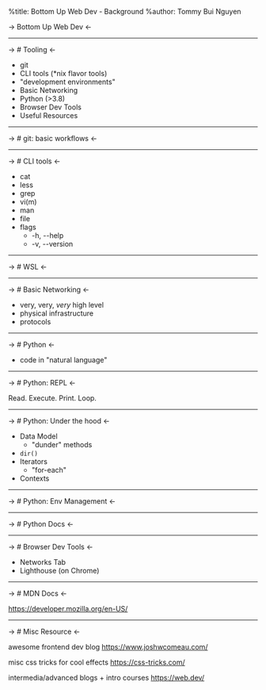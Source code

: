 %title: Bottom Up Web Dev - Background
%author: Tommy Bui Nguyen

-> Bottom Up Web Dev <-

---

-> # Tooling <-

- git
- CLI tools (\*nix flavor tools)
- "development environments"
- Basic Networking 
- Python (>3.8)
- Browser Dev Tools
- Useful Resources

---

-> # git: basic workflows <-

---

-> # CLI tools <-

- cat
- less
- grep
- vi(m)
- man
- file
- flags
    - -h, --help
    - -v, --version

---

-> # WSL <-

---

-> # Basic Networking <-

- very, very, _very_ high level
- physical infrastructure
- protocols

---

-> # Python <-

- code in "natural language"

---

-> # Python: REPL <-

Read. Execute. Print. Loop.

---

-> # Python: Under the hood <-

- Data Model
	- "dunder" methods
- `dir()`
- Iterators
    - "for-each"
- Contexts

---

-> # Python: Env Management <-

---

-> # Python Docs <-

---

-> # Browser Dev Tools <-

- Networks Tab
- Lighthouse (on Chrome)

---

-> # MDN Docs <-
 
https://developer.mozilla.org/en-US/

---

-> # Misc Resource <-

awesome frontend dev blog
https://www.joshwcomeau.com/

misc css tricks for cool effects
https://css-tricks.com/

intermedia/advanced blogs + intro courses
https://web.dev/
